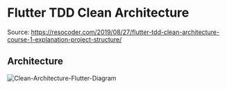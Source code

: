# Flutter TDD Clean Architecture

Source: https://resocoder.com/2019/08/27/flutter-tdd-clean-architecture-course-1-explanation-project-structure/

## Architecture

![Clean-Architecture-Flutter-Diagram](https://user-images.githubusercontent.com/77617013/154907377-244cb1d7-dd10-4c8a-bc2a-80458bf906ea.png)
